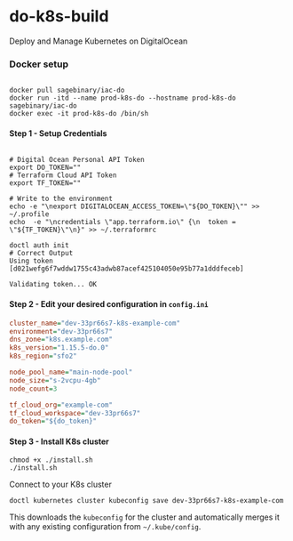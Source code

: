 # do-k8s-build
Deploy and Manage Kubernetes on DigitalOcean

### Docker setup

```shell

docker pull sagebinary/iac-do
docker run -itd --name prod-k8s-do --hostname prod-k8s-do sagebinary/iac-do
docker exec -it prod-k8s-do /bin/sh
```

#### Step 1 - Setup Credentials

```shell

# Digital Ocean Personal API Token
export DO_TOKEN=""
# Terraform Cloud API Token
export TF_TOKEN=""

# Write to the environment
echo -e "\nexport DIGITALOCEAN_ACCESS_TOKEN=\"${DO_TOKEN}\"" >> ~/.profile
echo  -e "\ncredentials \"app.terraform.io\" {\n  token = \"${TF_TOKEN}\"\n}" >> ~/.terraformrc

doctl auth init
# Correct Output
Using token [d021wefg6f7wddw1755c43adwb87acef425104050e95b77a1dddfeceb]

Validating token... OK

```

#### Step 2 - Edit your desired configuration in `config.ini`

```ini
cluster_name="dev-33pr66s7-k8s-example-com"
environment="dev-33pr66s7"
dns_zone="k8s.example.com"
k8s_version="1.15.5-do.0"
k8s_region="sfo2"

node_pool_name="main-node-pool"
node_size="s-2vcpu-4gb"
node_count=3

tf_cloud_org="example-com"
tf_cloud_workspace="dev-33pr66s7"
do_token="${do_token}"
```

#### Step 3 - Install K8s cluster

```shell
chmod +x ./install.sh
./install.sh
```

Connect to your K8s cluster

```shell
doctl kubernetes cluster kubeconfig save dev-33pr66s7-k8s-example-com
```
This downloads the `kubeconfig` for the cluster and automatically merges it with any existing configuration from `~/.kube/config`.
